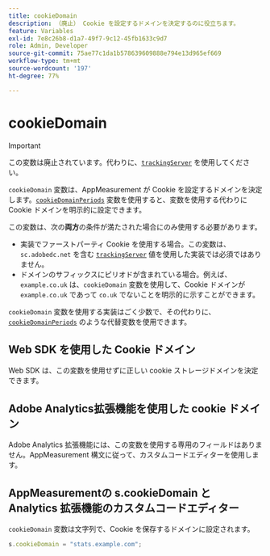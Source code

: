 ```yaml
---
title: cookieDomain
description: （廃止） Cookie を設定するドメインを決定するのに役立ちます。
feature: Variables
exl-id: 7e8c26b8-d1a7-49f7-9c12-45fb1633c9d7
role: Admin, Developer
source-git-commit: 75ae77c1da1b578639609888e794e13d965ef669
workflow-type: tm+mt
source-wordcount: '197'
ht-degree: 77%

---
```


# cookieDomain

>[!IMPORTANT]
> この変数は廃止されています。代わりに、[`trackingServer`](trackingserver.md) を使用してください。

`cookieDomain` 変数は、AppMeasurement が Cookie を設定するドメインを決定します。[`cookieDomainPeriods`](cookiedomainperiods.md) 変数を使用すると、変数を使用する代わりに Cookie ドメインを明示的に設定できます。

この変数は、次の&#x200B;**両方**&#x200B;の条件が満たされた場合にのみ使用する必要があります。

* 実装でファーストパーティ Cookie を使用する場合。この変数は、`sc.adobedc.net` を含む [`trackingServer`](trackingserver.md) 値を使用した実装では必須ではありません。
* ドメインのサフィックスにピリオドが含まれている場合。例えば、`example.co.uk` は、`cookieDomain` 変数を使用して、Cookie ドメインが `example.co.uk` であって `co.uk` でないことを明示的に示すことができます。

`cookieDomain` 変数を使用する実装はごく少数で、その代わりに、[`cookieDomainPeriods`](cookiedomainperiods.md) のような代替変数を使用できます。

## Web SDK を使用した Cookie ドメイン

Web SDK は、この変数を使用せずに正しい cookie ストレージドメインを決定できます。

## Adobe Analytics拡張機能を使用した cookie ドメイン

Adobe Analytics 拡張機能には、この変数を使用する専用のフィールドはありません。AppMeasurement 構文に従って、カスタムコードエディターを使用します。

## AppMeasurementの s.cookieDomain と Analytics 拡張機能のカスタムコードエディター

`cookieDomain` 変数は文字列で、Cookie を保存するドメインに設定されます。

```js
s.cookieDomain = "stats.example.com";
```
